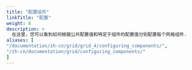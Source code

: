 ```yaml
---
title: "配置组件"
linkTitle: "配置"
weight: 8
description: >
  在这里，您可以看到如何根据公共配置值和特定于组件的配置值分别配置每个网格组件.
aliases: [
"/documentation/zh-cn/grid/grid_4/configuring_components/",
"/zh-cn/documentation/grid/configuring_components/"
]
---
```

